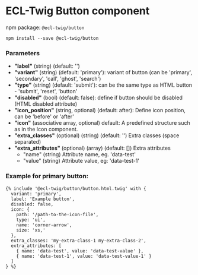 # ECL-Twig Button component

npm package: `@ecl-twig/button`

```shell
npm install --save @ecl-twig/button
```

### Parameters

- **"label"** (string) (default: '')
- **"variant"** (string) (default: 'primary'): variant of button (can be 'primary', 'secondary', 'call', 'ghost', 'search')
- **"type"** (string) (default: 'submit'): can be the same type as HTML button - 'submit', 'reset', 'button'
- **"disabled"** (bool) (default: false): define if button should be disabled (HTML disabled attribute)
- **"icon_position"** (string, optional) (default: after): Define icon position, can be 'before' or 'after'
- **"icon"** (associative array, optional) default: A predefined structure such as in the Icon component.
- **"extra_classes"** (optional) (string) (default: '') Extra classes (space separated)
- **"extra_attributes"** (optional) (array) (default: []) Extra attributes
  - "name" (string) Attribute name, eg. 'data-test'
  - "value" (string) Attribute value, eg: 'data-test-1'

### Example for primary button:

<!-- prettier-ignore -->
```twig
{% include '@ecl-twig/button/button.html.twig' with { 
  variant: 'primary', 
  label: 'Example button', 
  disabled: false, 
  icon: { 
    path: '/path-to-the-icon-file', 
    type: 'ui', 
    name: 'corner-arrow', 
    size: 'xs,' 
  }, 
  extra_classes: 'my-extra-class-1 my-extra-class-2', 
  extra_attributes: [ 
    { name: 'data-test', value: 'data-test-value' }, 
    { name: 'data-test-1', value: 'data-test-value-1' } 
  ] 
} %}
```
